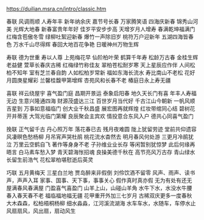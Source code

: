 https://duilian.msra.cn/intro/classic.htm 

春联
风调雨顺
人寿年丰
新年纳余庆
嘉节号长春
万家腾笑语
四海庆新春
锦秀山河美
光辉大地春
新春富贵年年好
佳岁平安步步高
天增岁月人增寿
春满乾坤福满门
红梅含苞傲冬雪
绿柳吐絮迎新春
爆竹一声除旧岁
桃符万户迎新年
五湖四海皆春色
万水千山尽得辉
春回大地百花争艳
日暖神州万物生辉

寿联
德为世重
寿以人尊
上苑梅花早
仙阶柏叶荣
鹤算千年寿
松龄万古春
金桂生辉老益健
萱草长春庆古稀
红梅绿竹称佳友
翠柏苍松耐岁寒
天上星辰应作伴
人间松柏不知年
室有芝兰春自韵
人如松柏岁常新
福如东海长流水
寿比南山不老松
花好月圆庚星耀彩
兰馨桂馥甲第增辉
杏苑风和长春不老
椿庭日永上寿无疆

喜联
祥云绕屋宇
喜气盈门庭
昌期开景运
泰象启阳春
地久天长门有喜
年丰人寿福无边
生意兴隆通四海
财源茂盛达三江
百世岁月当代好
千古江山今朝新
一帆风顺吉星到
万事如意福临门
创大业千秋昌盛
展宏图再就辉煌
红妆带绾同心结
碧树花开并蒂莲
大驾光临门第耀
良辰聚会主宾欢
情投意合东风入户
德共心同喜气盈门

挽联
正气留千古
丹心照万年
落花春已去
残月夜难圆
陇上犹留劳迹
堂前共仰遗容
风凄暝色愁杨柳
月吊宵声哭杜鹃
桃花流水杳然去
明月春风何处游
三更月冷鹃犹泣
万里云空鹤自飞
著作等身身不老
子孙维业业长存
等闲暂别犹惊梦
此后何缘再晤言
白马素车愁入梦
青天碧海怅招魂
良操美德千秋在
高节亮风万古存
青山绿水长留生前浩气
花松翠柏堪慰逝后英灵

巧联
五月黄梅天
三星白兰地
贾岛醉来非假倒
刘伶饮酒不留零
风声、雨声、读书声，声声入耳
家事、国事、天下事，事事关心
假作真时真亦假
无为有处有还无
屋满春风春满屋
门盈喜气喜盈门
山羊上山，山碰山羊角
水牛下水，水没水牛腰
春入春天春不老
福临福地福无疆
花甲重开外加三七岁月
古稀双庆更多一度春秋
大木森森，松柏梧桐杨柳
细水淼淼，江河溪流湖海
水车车水，水随车，车停水止
风扇扇风，风出扇，扇动风生
